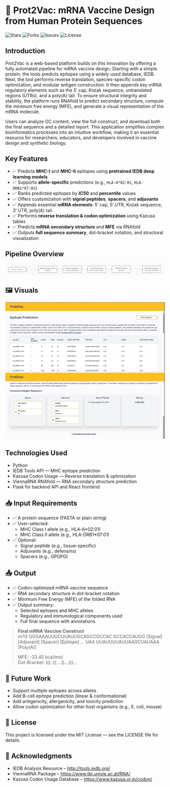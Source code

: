 # 🧬 Prot2Vac: mRNA Vaccine Design from Human Protein Sequences
![Stars](https://img.shields.io/github/stars/hydraharish123/prot2vac?style=social)
![Forks](https://img.shields.io/github/forks/hydraharish123/prot2vac?style=social)
![Issues](https://img.shields.io/github/issues/hydraharish123/prot2vac)
![License](https://img.shields.io/github/license/hydraharish123/prot2vac)


## Introduction

Prot2Vac is a web-based platform builds on this innovation by offering
          a fully automated pipeline for mRNA vaccine design. Starting with a
          simple protein, the tools predicts epitopes using a widely used
          database, IEDB. Next, the tool performs reverse translation,
          species-specific codon optimization, and modular antigen construction.
          It then appends key mRNA regulatory elements such as the 5′ cap, Kozak
          sequence, untranslated regions (UTRs), and a poly(A) tail. To ensure
          structural integrity and stability, the platform runs RNAfold to
          predict secondary structure, compute the minimum free energy (MFE),
          and generate a visual representation of the mRNA molecule. 
          
          
Users can
          analyze GC content, view the full construct, and download both the
          final sequence and a detailed report. This application simplifies
          complex bioinformatics processes into an intuitive workflow, making it
          an essential resource for researchers, educators, and developers
          involved in vaccine design and synthetic biology.

## Key Features

- ✅ Predicts **MHC-I** and **MHC-II** epitopes using **pretrained IEDB deep learning models**  
- ✅ Supports **allele-specific** predictions (e.g., `HLA-A*02:01`, `HLA-DRB1*07:01`)  
- ✅ Ranks predicted epitopes by **IC50** and **percentile** values  
- ✅ Offers customization with **signal peptides**, **spacers**, and **adjuvants**  
- ✅ Appends essential **mRNA elements**: 5′ cap, 5′ UTR, Kozak sequence, 3′ UTR, poly(A) tail  
- ✅ Performs **reverse translation & codon optimization** using Kazusa tables  
- ✅ Predicts **mRNA secondary structure** and **MFE** via RNAfold  
- ✅ Outputs **full sequence summary**, dot-bracket notation, and structural visualization  

## Pipeline Overview

![Flowchar](figures/flowchart.png)




## 🖼️ Visuals 

![Epitope predition](figures/epitope.png)
![mRNA components](figures/mrna.png)



## Technologies Used

- Python
- IEDB Tools API — MHC epitope prediction
- Kazusa Codon Usage — Reverse translation & optimization
- ViennaRNA RNAfold — RNA secondary structure prediction
- Flask for backend API and React frontend

## 📥 Input Requirements

- ✅ A protein sequence (FASTA or plain string)
- ✅ User-selected:
  - MHC Class I allele (e.g., HLA-A*02:01)
  - MHC Class II allele (e.g., HLA-DRB1*07:01)
- ✅ Optional:
  - Signal peptide (e.g., tissue-specific)
  - Adjuvants (e.g., defensins)
  - Spacers (e.g., GPGPG)

## 📤 Output

- ✅ Codon-optimized mRNA vaccine sequence
- ✅ RNA secondary structure in dot-bracket notation
- ✅ Minimum Free Energy (MFE) of the folded RNA
- ✅ Output summary:
  - Selected epitopes and MHC alleles
  - Regulatory and immunological components used
  - Full final sequence with annotations

> **Final mRNA Vaccine Construct**  
> m7G GGGAAAUUUCUUAUUGCAGCCGCCAC GCCACCAUGG [Signal] [Adjuvant] [Spacer] [Epitope] ... UAA UUAUUUUAUUAAGCUAUAAA [Poly(A)]  
> 
> MFE: -33.45 kcal/mol  
> Dot-Bracket: (((..((....))...)))...


## 🔭 Future Work

- Support multiple epitopes across alleles
- Add B-cell epitope prediction (linear & conformational)
- Add antigenicity, allergenicity, and toxicity prediction
- Allow codon optimization for other host organisms (e.g., E. coli, mouse)

## 📄 License

This project is licensed under the MIT License — see the LICENSE file for details.

## 🙌 Acknowledgments

- IEDB Analysis Resource – http://tools.iedb.org/
- ViennaRNA Package – https://www.tbi.univie.ac.at/RNA/
- Kazusa Codon Usage Database – https://www.kazusa.or.jp/codon/
